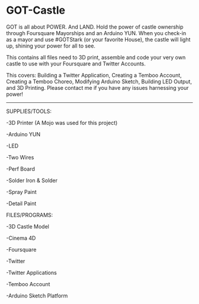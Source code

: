 GOT-Castle
==========

GOT is all about POWER. And LAND. Hold the power of castle ownership through Foursquare Mayorships and an Arduino YUN. When you check-in as a mayor and use #GOTStark (or your favorite House), the castle will light up, shining your power for all to see.

This contains all files need to 3D print, assemble and code your very own castle to use with your Foursquare and Twitter Accounts.

This covers: Building a Twitter Application, Creating a Temboo Account, Creating a Temboo Choreo, Modifying Arduino Sketch, Building LED Output, and 3D Printing. Please contact me if you have any issues harnessing your power!

------

SUPPLIES/TOOLS:

-3D Printer (A Mojo was used for this project)

-Arduino YUN

-LED

-Two Wires

-Perf Board

-Solder Iron & Solder

-Spray Paint

-Detail Paint


FILES/PROGRAMS:

-3D Castle Model

-Cinema 4D

-Foursquare

-Twitter

-Twitter Applications

-Temboo Account

-Arduino Sketch Platform


